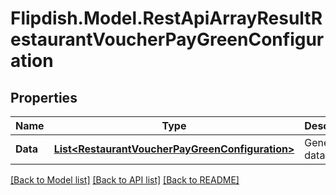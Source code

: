 # Flipdish.Model.RestApiArrayResultRestaurantVoucherPayGreenConfiguration
## Properties

Name | Type | Description | Notes
------------ | ------------- | ------------- | -------------
**Data** | [**List&lt;RestaurantVoucherPayGreenConfiguration&gt;**](RestaurantVoucherPayGreenConfiguration.md) | Generic data object. | 

[[Back to Model list]](../README.md#documentation-for-models) [[Back to API list]](../README.md#documentation-for-api-endpoints) [[Back to README]](../README.md)


